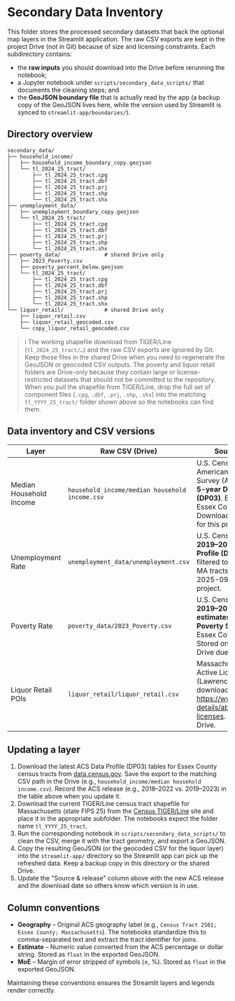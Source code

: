 # Secondary Data Inventory

This folder stores the processed secondary datasets that back the optional map layers in the Streamlit application.  The raw CSV exports are kept in the project Drive (not in Git) because of size and licensing constraints.  Each subdirectory contains:

* the **raw inputs** you should download into the Drive before rerunning the notebook;
* a Jupyter notebook under `scripts/secondary_data_scripts/` that documents the cleaning steps; and
* the **GeoJSON boundary file** that is actually read by the app (a backup copy of the GeoJSON lives here, while the version used by Streamlit is synced to `streamlit-app/boundaries/`).

## Directory overview

```
secondary_data/
├── household_income/
│   ├── household_income_boundary_copy.geojson
│   └── tl_2024_25_tract/
│       ├── tl_2024_25_tract.cpg
│       ├── tl_2024_25_tract.dbf
│       ├── tl_2024_25_tract.prj
│       ├── tl_2024_25_tract.shp
│       └── tl_2024_25_tract.shx
├── unemployment_data/
│   ├── unemployment_boundary_copy.geojson
│   └── tl_2024_25_tract/
│       ├── tl_2024_25_tract.cpg
│       ├── tl_2024_25_tract.dbf
│       ├── tl_2024_25_tract.prj
│       ├── tl_2024_25_tract.shp
│       └── tl_2024_25_tract.shx
├── poverty_data/              # shared Drive only
│   ├── 2023_Poverty.csv
│   ├── poverty_percent_below.geojson
│   └── tl_2024_25_tract/
│       ├── tl_2024_25_tract.cpg
│       ├── tl_2024_25_tract.dbf
│       ├── tl_2024_25_tract.prj
│       ├── tl_2024_25_tract.shp
│       └── tl_2024_25_tract.shx
└── liquor_retail/             # shared Drive only
    ├── liquor_retail.csv
    ├── liquor_retail_geocoded.csv
    └── copy_liquor_retail_geocoded.csv
```

> ℹ️  The working shapefile download from TIGER/Line (`tl_2024_25_tract/…`) and the raw CSV exports are ignored by Git.  Keep those files in the shared Drive when you need to regenerate the GeoJSON or geocoded CSV outputs.  The poverty and liquor retail folders are Drive-only because they contain large or license-restricted datasets that should not be committed to the repository.  When you pull the shapefile from TIGER/Line, drop the full set of component files (`.cpg`, `.dbf`, `.prj`, `.shp`, `.shx`) into the matching `tl_YYYY_25_tract/` folder shown above so the notebooks can find them.

## Data inventory and CSV versions

| Layer | Raw CSV (Drive) | Source & release | Notebook | Output GeoJSON/CSV | Notes |
| --- | --- | --- | --- | --- | --- |
| Median Household Income | `household_income/median household income.csv` | U.S. Census Bureau, American Community Survey (ACS) **2019–2023 5-year Data Profile (DP03)**. Export filtered to Essex County, MA tracts. Downloaded 2025-09-08 for this project. | `scripts/secondary_data_scripts/household_income.ipynb` | `household_income_boundary_copy.geojson` → copy to `streamlit-app/boundaries/household_income_boundary.geojson` | Contains `Estimate` (median income in 2023 inflation-adjusted dollars) and `MoE` (margin of error). Requires the 2024 TIGER/Line tract shapefile in `household_income/tl_2024_25_tract/` when regenerating. |
| Unemployment Rate | `unemployment_data/unemployment.csv` | U.S. Census Bureau, ACS **2019–2023 5-year Data Profile (DP03)**. Export filtered to Essex County, MA tracts. Downloaded 2025-09-08 for this project. | `scripts/secondary_data_scripts/unemployment_data.ipynb` | `unemployment_boundary_copy.geojson` → copy to `streamlit-app/boundaries/unemployment_boundary.geojson` | Contains `Estimate` (percent unemployed, population 16+), and `MoE`. Uses the same 2024 TIGER/Line tract shapefile when regenerating. |
| Poverty Rate | `poverty_data/2023_Poverty.csv` | U.S. Census Bureau, ACS **2019–2023 5-year estimates (Table S1701 – Poverty Status)** filtered to Essex County, MA tracts. Stored only in the shared Drive due to size. | `scripts/secondary_data_scripts/geopandas_poverty.ipynb` | `poverty_data/poverty_percent_below.geojson` (Drive backup) → copy to `streamlit-app/boundaries/poverty_boundary.geojson` | Output tracks tract-level `Estimate` (% of population below poverty level) and `MoE`. Uses the shared TIGER/Line tract shapefile folder `poverty_data/tl_2024_25_tract/` when regenerating. |
| Liquor Retail POIs | `liquor_retail/liquor_retail.csv` | Massachusetts ABCC Active Licenses export (Lawrence-filtered) downloaded from https://www.mass.gov/info-details/abcc-active-licenses. Saved in shared Drive. | `scripts/secondary_data_scripts/liquor_retail.ipynb` | `liquor_retail/liquor_retail_geocoded.csv` (Drive backup) → copy to `streamlit-app/liquor_retail_geocoded.csv` | Notebook requires `config.json` with an OpenCage API key for geocoding. `copy_liquor_retail_geocoded.csv` keeps a timestamped archive of the version synced to Streamlit. |

## Updating a layer

1. Download the latest ACS Data Profile (DP03) tables for Essex County census tracts from [data.census.gov](https://data.census.gov/). Save the export to the matching CSV path in the Drive (e.g., `household_income/median household income.csv`). Record the ACS release (e.g., 2018–2022 vs. 2019–2023) in the table above when you update it.
2. Download the current TIGER/Line census tract shapefile for Massachusetts (state FIPS 25) from the [Census TIGER/Line](https://www.census.gov/geographies/mapping-files/time-series/geo/tiger-line-file.html) site and place it in the appropriate subfolder. The notebooks expect the folder name `tl_YYYY_25_tract`.
3. Run the corresponding notebook in `scripts/secondary_data_scripts/` to clean the CSV, merge it with the tract geometry, and export a GeoJSON.
4. Copy the resulting GeoJSON (or the geocoded CSV for the liquor layer) into the `streamlit-app/` directory so the Streamlit app can pick up the refreshed data. Keep a backup copy in this directory or the shared Drive.
5. Update the "Source & release" column above with the new ACS release and the download date so others know which version is in use.

## Column conventions

* **Geography** – Original ACS geography label (e.g., `Census Tract 2501; Essex County; Massachusetts`). The notebooks standardize this to comma-separated text and extract the tract identifier for joins.
* **Estimate** – Numeric value converted from the ACS percentage or dollar string. Stored as `float` in the exported GeoJSON.
* **MoE** – Margin of error stripped of symbols (±, %). Stored as `float` in the exported GeoJSON.

Maintaining these conventions ensures the Streamlit layers and legends render correctly.